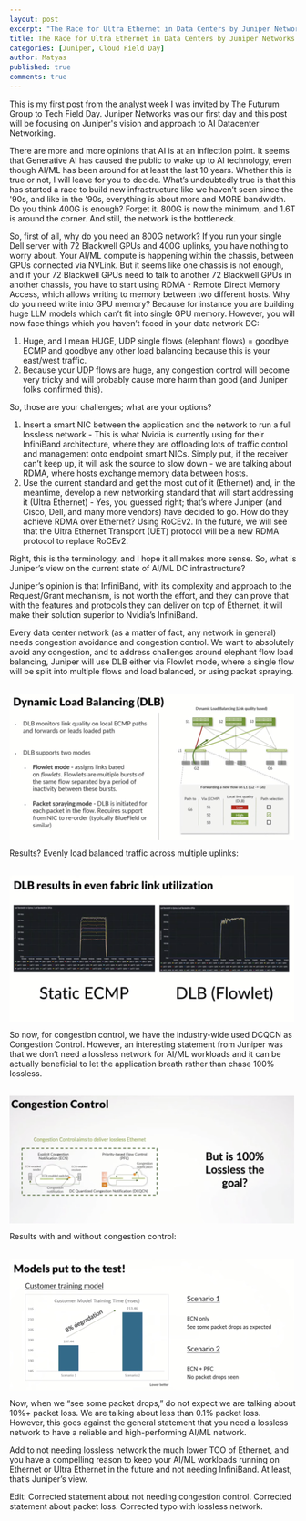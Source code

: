 ```yaml
---
layout: post
excerpt: "The Race for Ultra Ethernet in Data Centers by Juniper Networks"
title: The Race for Ultra Ethernet in Data Centers by Juniper Networks
categories: [Juniper, Cloud Field Day]
author: Matyas
published: true
comments: true
---
```


This is my first post from the analyst week I was invited by The Futurum Group to Tech Field Day. Juniper Networks was our first day and this post will be focusing on Juniper's vision and approach to AI Datacenter Networking.

There are more and more opinions that AI is at an inflection point. It seems that Generative AI has caused the public to wake up to AI technology, even though AI/ML has been around for at least the last 10 years. Whether this is true or not, I will leave for you to decide. What’s undoubtedly true is that this has started a race to build new infrastructure like we haven’t seen since the '90s, and like in the '90s, everything is about more and MORE bandwidth. Do you think 400G is enough? Forget it. 800G is now the minimum, and 1.6T is around the corner. And still, the network is the bottleneck.

So, first of all, why do you need an 800G network? If you run your single Dell server with 72 Blackwell GPUs and 400G uplinks, you have nothing to worry about. Your AI/ML compute is happening within the chassis, between GPUs connected via NVLink. But it seems like one chassis is not enough, and if your 72 Blackwell GPUs need to talk to another 72 Blackwell GPUs in another chassis, you have to start using RDMA - Remote Direct Memory Access, which allows writing to memory between two different hosts. Why do you need write into GPU memory? 
Because for instance you are building huge LLM models which can’t fit into single GPU memory. However, you will now face things which you haven’t faced in your data network DC:

1) Huge, and I mean HUGE, UDP single flows (elephant flows) = goodbye ECMP and goodbye any other load balancing because this is your east/west traffic.
2) Because your UDP flows are huge, any congestion control will become very tricky and will probably cause more harm than good (and Juniper folks confirmed this).

So, those are your challenges; what are your options?

1) Insert a smart NIC between the application and the network to run a full lossless network - This is what Nvidia is currently using for their InfiniBand architecture, where they are offloading lots of traffic control and management onto endpoint smart NICs. Simply put, if the receiver can’t keep up, it will ask the source to slow down - we are talking about RDMA, where hosts exchange memory data between hosts.
2) Use the current standard and get the most out of it (Ethernet) and, in the meantime, develop a new networking standard that will start addressing it (Ultra Ethernet) - Yes, you guessed right; that’s where Juniper (and Cisco, Dell, and many more vendors) have decided to go. How do they achieve RDMA over Ethernet? Using RoCEv2. In the future, we will see that the Ultra Ethernet Transport (UET) protocol will be a new RDMA protocol to replace RoCEv2.

Right, this is the terminology, and I hope it all makes more sense. So, what is Juniper’s view on the current state of AI/ML DC infrastructure?

Juniper’s opinion is that InfiniBand, with its complexity and approach to the Request/Grant mechanism, is not worth the effort, and they can prove that with the features and protocols they can deliver on top of Ethernet, it will make their solution superior to Nvidia’s InfiniBand.

Every data center network (as a matter of fact, any network in general) needs congestion avoidance and congestion control. We want to absolutely avoid any congestion, and to address challenges around elephant flow load balancing, Juniper will use DLB either via Flowlet mode, where a single flow will be split into multiple flows and load balanced, or using packet spraying.

&nbsp;
<img src="../img/2024-06-16-race-ultra-ethernet-data-centers-juniper-networks/dlb-1.png"
     alt="" width="500" align="center" />


Results? Evenly load balanced traffic across multiple uplinks:

&nbsp;
<img src="../img/2024-06-16-race-ultra-ethernet-data-centers-juniper-networks/dlb-2.png"
     alt="" width="500" align="center" />

So now, for congestion control, we have the industry-wide used DCQCN as Congestion Control. However, an interesting statement from Juniper was that we don’t need a lossless network for AI/ML workloads and it can be actually beneficial to let the application breath rather than chase 100% lossless.

&nbsp;
<img src="../img/2024-06-16-race-ultra-ethernet-data-centers-juniper-networks/congestion-control.png"
     alt="" width="500" align="center" />

Results with and without congestion control:

&nbsp;
<img src="../img/2024-06-16-race-ultra-ethernet-data-centers-juniper-networks/models-test.png"
     alt="" width="500" align="center" />

Now, when we “see some packet drops,” do not expect we are talking about 10%+ packet loss. We are talking about less than 0.1% packet loss. However, this goes against the general statement that you need a lossless network to have a reliable and high-performing AI/ML network.

Add to not needing lossless network the much lower TCO of Ethernet, and you have a compelling reason to keep your AI/ML workloads running on Ethernet or Ultra Ethernet in the future and not needing InfiniBand. At least, that’s Juniper’s view.

Edit: Corrected statement about not needing congestion control. Corrected statement about packet loss. Corrected typo with lossless network.


